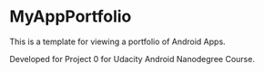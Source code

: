 # MyAppPortfolio
This is a template for viewing a portfolio of Android Apps.

Developed for Project 0 for Udacity Android Nanodegree Course. 
